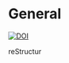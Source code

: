 # General



[![DOI](https://zenodo.org/badge/1035545707.svg)](https://doi.org/10.5281/zenodo.16789957)

reStructur
